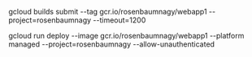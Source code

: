 gcloud builds submit --tag gcr.io/rosenbaumnagy/webapp1 --project=rosenbaumnagy --timeout=1200

gcloud run deploy --image gcr.io/rosenbaumnagy/webapp1  --platform managed  --project=rosenbaumnagy --allow-unauthenticated